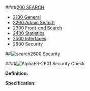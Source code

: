####[200 SEARCH](https://github.com/massiveart/sulu-docs/tree/master/system-requirements/200-search "200 SEARCH")

* [2100 General](https://github.com/massiveart/sulu-docs/tree/master/system-requirements/200-search/2100_general.md "2100 General")
* [2200 Admin Search](https://github.com/massiveart/sulu-docs/tree/master/system-requirements/200-search/2200_general.md "2200 Admin Search")
* [2300 Front-end Search](https://github.com/massiveart/sulu-docs/tree/master/system-requirements/200-search/2300_general.md "2300 Front-end Search")
* [2400 Statistics](https://github.com/massiveart/sulu-docs/tree/master/system-requirements/200-search/2400_statistics.md "2400 Statistics")
* [2500 Interfaces](https://github.com/massiveart/sulu-docs/tree/master/system-requirements/200-search/2500_interfaces.md "2500 Interfaces")
* 2600 Security

##![search](https://raw.github.com/massiveart/sulu-docs/master/system-requirements/images/search.png)2600 Security

####![Alpha](https://raw.github.com/massiveart/sulu-docs/master/system-requirements/images/alpha.png)FR-2601 Security Check

**Definition:**

**Specification:**